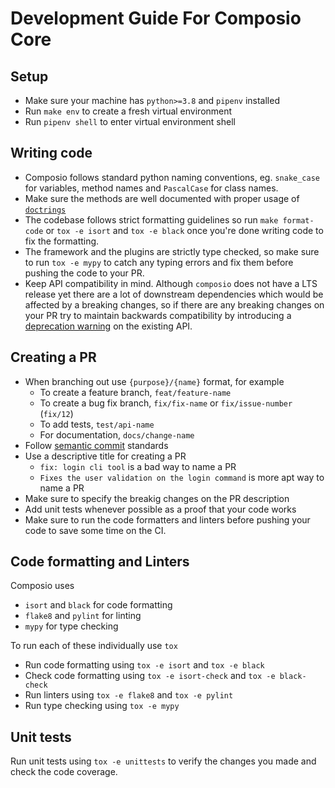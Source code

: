 # Development Guide For Composio Core

## Setup

- Make sure your machine has `python>=3.8` and `pipenv` installed
- Run `make env` to create a fresh virtual environment
- Run `pipenv shell` to enter virtual environment shell

## Writing code

- Composio follows standard python naming conventions, eg. `snake_case` for variables, method names and `PascalCase` for class names.
- Make sure the methods are well documented with proper usage of [`doctrings`](https://peps.python.org/pep-0257/)
- The codebase follows strict formatting guidelines so run `make format-code` or `tox -e isort` and `tox -e black` once you're done writing code to fix the formatting.
- The framework and the plugins are strictly type checked, so make sure to run `tox -e mypy` to catch any typing errors and fix them before pushing the code to your PR.
- Keep API compatibility in mind. Although `composio` does not have a LTS release yet there are a lot of downstream dependencies which would be affected by a breaking changes, so if there are any breaking changes on your PR try to maintain backwards compatibility by introducing a [deprecation warning](https://github.com/SamparkAI/composio_sdk/blob/495cd0d8a644ee84e3f7ee4a6ab6907594895efe/composio/utils/decorators.py#L15) on the existing API.

## Creating a PR

- When branching out use `{purpose}/{name}` format, for example
  - To create a feature branch, `feat/feature-name`
  - To create a bug fix branch, `fix/fix-name` or `fix/issue-number` (`fix/12`)
  - To add tests, `test/api-name`
  - For documentation, `docs/change-name`
- Follow [semantic commit](https://www.conventionalcommits.org/en/v1.0.0/) standards
- Use a descriptive title for creating a PR
  - `fix: login cli tool` is a bad way to name a PR
  - `Fixes the user validation on the login command` is more apt way to name a PR
- Make sure to specify the breakig changes on the PR description
- Add unit tests whenever possible as a proof that your code works
- Make sure to run the code formatters and linters before pushing your code to save some time on the CI.

## Code formatting and Linters

Composio uses

- `isort` and `black` for code formatting
- `flake8` and `pylint` for linting
- `mypy` for type checking

To run each of these individually use `tox`

- Run code formatting using `tox -e isort` and `tox -e black`
- Check code formatting using `tox -e isort-check` and `tox -e black-check`
- Run linters using `tox -e flake8` and `tox -e pylint`
- Run type checking using `tox -e mypy`


## Unit tests

Run unit tests using `tox -e unittests` to verify the changes you made and check the code coverage.
